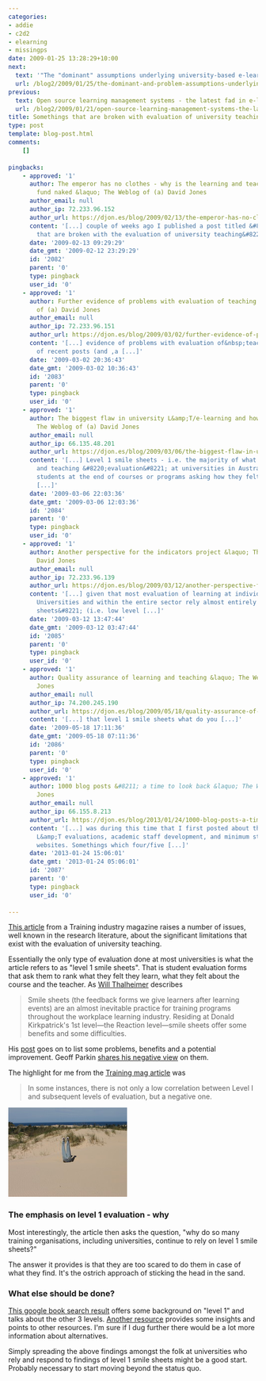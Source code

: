 ```yaml
---
categories:
- addie
- c2d2
- elearning
- missingps
date: 2009-01-25 13:28:29+10:00
next:
  text: '"The "dominant" assumptions underlying university-based e-learning: an introduction"'
  url: /blog2/2009/01/25/the-dominant-and-problem-assumptions-underlying-university-based-e-learning-introduction/
previous:
  text: Open source learning management systems - the latest fad in e-learning
  url: /blog2/2009/01/21/open-source-learning-management-systems-the-latest-fad-in-e-learning/
title: Somethings that are broken with evaluation of university teaching
type: post
template: blog-post.html
comments:
    []
    
pingbacks:
    - approved: '1'
      author: The emperor has no clothes - why is the learning and teaching peformance
        fund naked &laquo; The Weblog of (a) David Jones
      author_email: null
      author_ip: 72.233.96.152
      author_url: https://djon.es/blog/2009/02/13/the-emperor-has-no-clothes-why-is-the-learning-and-teaching-peformance-fund-naked/
      content: '[...] couple of weeks ago I published a post titled &#8220;Somethings
        that are broken with the evaluation of university teaching&#8221;. [...]'
      date: '2009-02-13 09:29:29'
      date_gmt: '2009-02-12 23:29:29'
      id: '2082'
      parent: '0'
      type: pingback
      user_id: '0'
    - approved: '1'
      author: Further evidence of problems with evaluation of teaching &laquo; The Weblog
        of (a) David Jones
      author_email: null
      author_ip: 72.233.96.151
      author_url: https://djon.es/blog/2009/03/02/further-evidence-of-problems-with-evaluation-of-teaching/
      content: '[...] evidence of problems with evaluation of&nbsp;teaching  In a couple
        of recent posts (and ,a [...]'
      date: '2009-03-02 20:36:43'
      date_gmt: '2009-03-02 10:36:43'
      id: '2083'
      parent: '0'
      type: pingback
      user_id: '0'
    - approved: '1'
      author: The biggest flaw in university L&amp;T/e-learning and how to avoid it? &laquo;
        The Weblog of (a) David Jones
      author_email: null
      author_ip: 66.135.48.201
      author_url: https://djon.es/blog/2009/03/06/the-biggest-flaw-in-university-lte-learning-and-how-to-avoid-it/
      content: '[...] Level 1 smile sheets - i.e. the majority of what passes for learning
        and teaching &#8220;evaluation&#8221; at universities in Australia. Surveys of
        students at the end of courses or programs asking how they felt. This is broken.
        [...]'
      date: '2009-03-06 22:03:36'
      date_gmt: '2009-03-06 12:03:36'
      id: '2084'
      parent: '0'
      type: pingback
      user_id: '0'
    - approved: '1'
      author: Another perspective for the indicators project &laquo; The Weblog of (a)
        David Jones
      author_email: null
      author_ip: 72.233.96.139
      author_url: https://djon.es/blog/2009/03/12/another-perspective-for-the-indicators-project/
      content: '[...] given that most evaluation of learning at individual Australian
        Universities and within the entire sector rely almost entirely on &#8220;smile
        sheets&#8221; (i.e. low level [...]'
      date: '2009-03-12 13:47:44'
      date_gmt: '2009-03-12 03:47:44'
      id: '2085'
      parent: '0'
      type: pingback
      user_id: '0'
    - approved: '1'
      author: Quality assurance of learning and teaching &laquo; The Weblog of (a) David
        Jones
      author_email: null
      author_ip: 74.200.245.190
      author_url: https://djon.es/blog/2009/05/18/quality-assurance-of-learning-and-teaching/
      content: '[...] that level 1 smile sheets what do you [...]'
      date: '2009-05-18 17:11:36'
      date_gmt: '2009-05-18 07:11:36'
      id: '2086'
      parent: '0'
      type: pingback
      user_id: '0'
    - approved: '1'
      author: 1000 blog posts &#8211; a time to look back &laquo; The Weblog of (a) David
        Jones
      author_email: null
      author_ip: 66.155.8.213
      author_url: https://djon.es/blog/2013/01/24/1000-blog-posts-a-time-to-look-back/
      content: '[...] was during this time that I first posted about the silliness of
        L&amp;T evaluations, academic staff development, and minimum standards for course
        websites. Somethings which four/five [...]'
      date: '2013-01-24 15:06:01'
      date_gmt: '2013-01-24 05:06:01'
      id: '2087'
      parent: '0'
      type: pingback
      user_id: '0'
    
---
```

[This article](http://www.trainingmag.com/msg/content_display/training/e3iwtqVX4kKzJL%2BEcpyFJFrFA%3D%3D) from a Training industry magazine raises a number of issues, well known in the research literature, about the significant limitations that exist with the evaluation of university teaching.

Essentially the only type of evaluation done at most universities is what the article refers to as "level 1 smile sheets". That is student evaluation forms that ask them to rank what they felt they learn, what they felt about the course and the teacher. As [Will Thalheimer](http://www.willatworklearning.com/2008/07/smile-sheets-th.html) describes

> Smile sheets (the feedback forms we give learners after learning events) are an almost inevitable practice for training programs throughout the workplace learning industry. Residing at Donald Kirkpatrick's 1st level—the Reaction level—smile sheets offer some benefits and some difficulties.

His [post](http://www.willatworklearning.com/2008/07/smile-sheets-th.html) goes on to list some problems, benefits and a potential improvement. Geoff Parkin [shares his negative view](http://parkinslot.blogspot.com/2005/01/self-delusion-of-smile-sheets.html) on them.

The highlight for me from the [Training mag article](http://www.trainingmag.com/msg/content_display/training/e3iwtqVX4kKzJL%2BEcpyFJFrFA%3D%3D) was

> In some instances, there is not only a low correlation between Level I and subsequent levels of evaluation, but a negative one.

[![](images/2743011812_bfac9fbcf5_m.jpg)](http://flickr.com/photos/blakeimeson/2743011812/)

### The emphasis on level 1 evaluation - why

Most interestingly, the article then asks the question, "why do so many training organisations, including universities, continue to rely on level 1 smile sheets?"

The answer it provides is that they are too scared to do them in case of what they find. It's the ostrich approach of sticking the head in the sand.

### What else should be done?

[This google book search result](http://books.google.com.au/books?id=AnU7zZO5QtgC&pg=PA80&lpg=PA80&dq=level+1+smile+sheets&source=web&ots=jak9-dUzaM&sig=WnuDm0N2HQPX1Vsgc6b3MrCZBlc&hl=en&sa=X&oi=book_result&resnum=5&ct=result) offers some background on "level 1" and talks about the other 3 levels. [Another resource](http://www.llrx.com/columns/guide49.htm) provides some insights and points to other resources. I'm sure if I dug further there would be a lot more information about alternatives.

Simply spreading the above findings amongst the folk at universities who rely and respond to findings of level 1 smile sheets might be a good start. Probably necessary to start moving beyond the status quo.